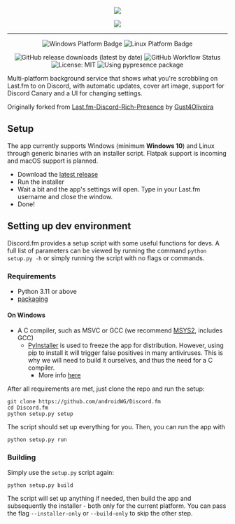 <p align="center">
  <img src="https://i.imgur.com/sBPf84B.png" style="max-height: 128px">
</p>
<p align="center">
  <img src="https://i.imgur.com/EcePBfb.gif" style="max-height: 350px">
</p>

----

<p align="center">
   <img src="https://img.shields.io/badge/Windows-blue?style=for-the-badge&logo=windows&logoColor=white&labelColor=black" alt="Windows Platform Badge">
   <img src="https://img.shields.io/badge/Linux-gold?style=for-the-badge&logo=linux&logoColor=white&labelColor=black" alt="Linux Platform Badge">
</p>

<p align="center">
   <img alt="GitHub release downloads (latest by date)" src="https://img.shields.io/github/downloads/androidWG/Discord.fm/latest/total?label=downloads&style=flat-square&labelColor=black">
    <img alt="GitHub Workflow Status" src="https://img.shields.io/github/actions/workflow/status/androidWG/Discord.fm/test-build.yml?style=flat-square&labelColor=black&label=build %26 tests">
   <img src="https://img.shields.io/github/license/AndroidWG/Discord.fm?style=flat-square&labelColor=black" alt="License: MIT">
   <img src="https://img.shields.io/badge/using-pypresence-00bb88.svg?style=flat-square&logo=discord&logoWidth=20&logoColor=white&labelColor=black" alt="Using pypresence package">
</p>

Multi-platform background service that shows what you're scrobbling on Last.fm to on Discord, with automatic updates,
cover art image, support for Discord Canary and a UI for changing settings.

Originally forked from [Last.fm-Discord-Rich-Presence](https://github.com/Gust4Oliveira/Last.fm-Discord-Rich-Presence)
by [Gust4Oliveira](https://github.com/Gust4Oliveira)

## Setup
The app currently supports Windows (minimum **Windows 10**) and Linux through generic binaries with an installer script. Flatpak support is incoming and macOS support is planned.

- Download the [latest release](https://github.com/AndroidWG/Discord.fm/releases/latest)
- Run the installer
- Wait a bit and the app's settings will open. Type in your Last.fm username and close the window.
- Done!

## Setting up dev environment

Discord.fm provides a setup script with some useful functions for devs. A full list of parameters can be viewed by running the command `python setup.py -h` or simply running the script with no flags or commands.

### Requirements

- Python 3.11 or above
- [packaging](https://pypi.org/project/packaging/)

#### On Windows

- A C compiler, such as MSVC or GCC (we recommend [MSYS2](https://www.msys2.org/), includes GCC)
    - [PyInstaller](https://github.com/pyinstaller/pyinstaller) is used to freeze the app for distribution. However,
      using pip to install it will trigger false positives in many antiviruses. This is why we will need to build it
      ourselves, and thus the need for a C compiler.
        - More
          info [here](https://stackoverflow.com/questions/43777106/program-made-with-pyinstaller-now-seen-as-a-trojan-horse-by-avg)

After all requirements are met, just clone the repo and run the setup:

````commandline
git clone https://github.com/androidWG/Discord.fm
cd Discord.fm
python setup.py setup
````

The script should set up everything for you. Then, you can run the app with

```commandline
python setup.py run
```

### Building

Simply use the `setup.py` script again:

````commandline
python setup.py build
````

The script will set up anything if needed, then build the app and subsequently the installer - both only for the current
platform. You can pass the flag `--installer-only` or `--build-only` to skip the other step.
